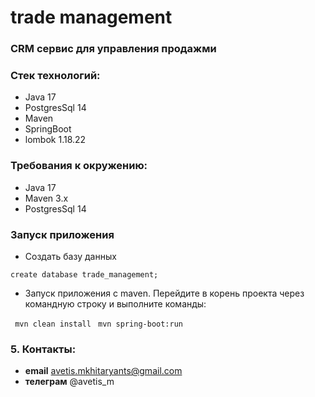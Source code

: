 # trade management

### CRM сервис для управления продажми

### Стек технологий:
+ Java 17
+ PostgresSql 14
+ Maven
+ SpringBoot
+ lombok 1.18.22

### Требования к окружению:
+ Java 17
+ Maven 3.x
+ PostgresSql 14

### Запуск приложения
+ Создать базу данных

```create database trade_management;```

+ Запуск приложения с maven. Перейдите в корень проекта через командную строку и выполните команды:

``` mvn clean install```
``` mvn spring-boot:run```
### 5. Контакты:
- **email**    avetis.mkhitaryants@gmail.com
- **телеграм** @avetis_m